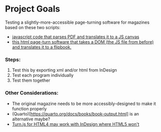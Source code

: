 # Project Goals
Testing a slightly-more-accessible page-turning software for magazines based on these two scripts:
- [javascript code that parses PDF and translates it to a JS canvas](https://github.com/mozilla/pdf.js#online-demo)
- [this html page-turn software that takes a DOM (the JS file from before) and translates it to a flipbook.](http://www.turnjs.com/#)

### Steps:
1. Test this by exporting xml and/or html from InDesign
2. Test each program individually
3. Test them together

### Other Considerations: 
-  The original magazine needs to be more accessibly-designed to make it function properly
-  (Quarto)[https://quarto.org/docs/books/book-output.html] is an alternative maybe?
-  [Turn.js for HTML4 may work with InDesign where HTML5 won't](chrome-extension://efaidnbmnnnibpcajpcglclefindmkaj/http://www.turnjs.com/turnjs4-api-docs.pdf) 
